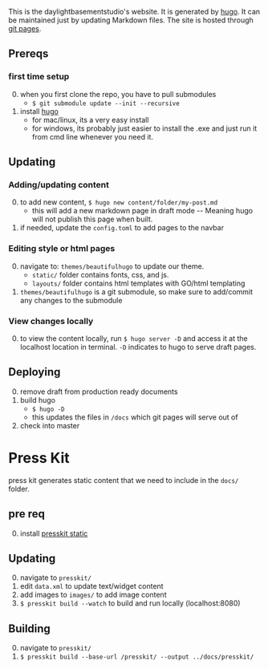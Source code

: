 This is the daylightbasementstudio's website. It is generated by [hugo](https://gohugo.io/). It can be maintained just by updating Markdown files. The site is hosted through [git pages](https://pages.github.com/).

## Prereqs

### first time setup

0. when you first clone the repo, you have to pull submodules
   - `$ git submodule update --init --recursive`
0. install [hugo](https://gohugo.io/getting-started/installing/)
   - for mac/linux, its a very easy install
   - for windows, its probably just easier to install the .exe and just run it from cmd line whenever you need it.

## Updating

### Adding/updating content

0. to add new content, `$ hugo new content/folder/my-post.md`
   - this will add a new markdown page in draft mode -- Meaning hugo will not publish this page when built.
0. if needed, update the `config.toml` to add pages to the navbar

### Editing style or html pages

0. navigate to: `themes/beautifulhugo` to update our theme.
   - `static/` folder contains fonts, css, and js.
   - `layouts/` folder contains html templates with GO/html templating
0. `themes/beautifulhugo` is a git submodule, so make sure to add/commit any changes to the submodule

### View changes locally

0. to view the content locally, run `$ hugo server -D` and access it at the localhost location in terminal. `-D` indicates to hugo to serve draft pages.

## Deploying

0. remove draft from production ready documents
0. build hugo
   - `$ hugo -D`
   - this updates the files in `/docs` which git pages will serve out of
0. check into master

# Press Kit

press kit generates static content that we need to include in the `docs/` folder.

## pre req

0. install [presskit static](https://github.com/pixelnest/presskit.html)

## Updating

0. navigate to `presskit/`
0. edit `data.xml` to update text/widget content
0. add images to `images/` to add image content
0. `$ presskit build --watch` to build and run locally (localhost:8080)

## Building

0. navigate to `presskit/`
0. `$ presskit build --base-url /presskit/ --output ../docs/presskit/`